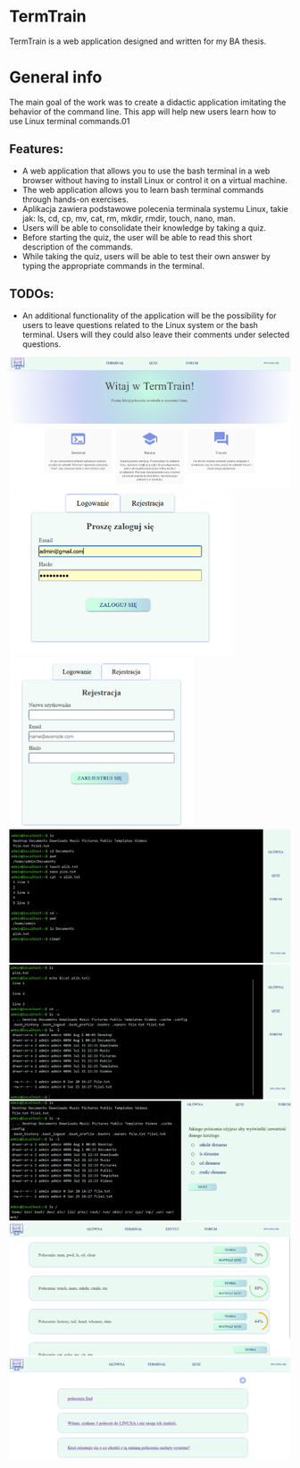 <h1>TermTrain</h1>  
TermTrain is a web application designed and written for my BA thesis.

<h1>General info</h1>
The main goal of the work was to create a didactic application imitating the behavior of the command line. This app will help new users learn how to use Linux terminal commands.01

<h2>Features:</h2>
<ul>
  <li>
    A web application that allows you to use the bash terminal in a web browser without having to install Linux or control it on a virtual machine.
  </li>
  <li>
  The web application allows you to learn bash terminal commands through hands-on exercises.
  </li>
  <li>
   Aplikacja zawiera podstawowe polecenia terminala systemu Linux, takie jak: ls, cd, cp, mv, cat, rm, mkdir, rmdir, touch, nano, man. 
  </li>
  <li>
   Users will be able to consolidate their knowledge by taking a quiz.
    </li>
      <li>
  Before starting the quiz, the user will be able to read this short description of the commands.
      </li>
  <li>
While taking the quiz, users will be able to test their own
answer by typing the appropriate commands in the terminal.
  </li>
</ul>
<h2>TODOs:</h2>
<ul>
  <li>
An additional functionality of the application will be the possibility for users to leave questions related to the Linux system or the bash terminal. Users will
they could also leave their comments under selected questions.
  </li>
</ul>


<img src="Licencjat/project/main_page.png" alt="home page">
<div>
  <img src="Licencjat/project/logowanie.png" alt="logowanie" style="width: 400px"> 
<img src="Licencjat/project/rejestracja.png" alt="rejestracja" style="width: 330px">
  </div>
  
<img src="Licencjat/project/term1.png" alt="terminal">
<img src="Licencjat/project/term2.png" alt="terminal">
<img src="Licencjat/project/quiz1.png" alt="quiz" >
<img src="Licencjat/project/list_quiz2.png" alt="list quiz">
<img src="Licencjat/project/forum.png" alt="forum" >
